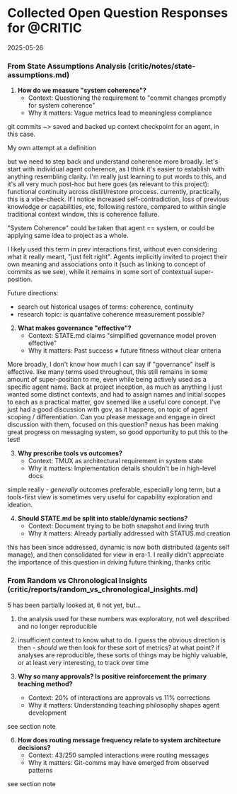 # Collected Open Question Responses for @CRITIC
2025-05-26


### From State Assumptions Analysis (critic/notes/state-assumptions.md)

1. **How do we measure "system coherence"?**
   - Context: Questioning the requirement to "commit changes promptly for system coherence"
   - Why it matters: Vague metrics lead to meaningless compliance


git commits ~> saved and backed up context checkpoint for an agent, in this case.

My own attempt at a definition 

but we need to step back and understand coherence more broadly. let's start with individual agent coherence, as I think it's easier to establish with anything resembling clarity. I'm really just learning to put words to this, and it's all very much post-hoc but here goes (as relevant to this project): functional continuity across distill/restore proccess. currently, practically, this is a vibe-check. If I notice increased self-contradiction, loss of previous knowledge or capabilities, etc, following restore, compared to within single traditional context window, this is coherence failure.

"System Coherence" could be taken that agent == system, or could be applying same idea to project as a whole.

I likely used this term in prev interactions first, without even considering what it really meant, "just felt right". Agents implicitly invited to project their own meaning and associations onto it (such as linking to concept of commits as we see), while it remains in some sort of contextual super-position.

Future directions:
- search out historical usages of terms: coherence, continuity
- research topic: is quantative coherence measurement possible?


2. **What makes governance "effective"?**
   - Context: STATE.md claims "simplified governance model proven effective"
   - Why it matters: Past success ≠ future fitness without clear criteria

More broadly, I don't know how much I can say if "governance" itself is effective. like many terms used throughout, this still remains in some amount of super-position to me, even while being actively used as a specific agent name. Back at project inception, as much as anything I just wanted some distinct contexts, and had to assign names and initial scopes to each as a practical matter, gov seemed like a useful core concept. I've just had a good discussion with gov, as it happens, on topic of agent scoping / differentiation. Can you please message and engage in direct discussion with them, focused on this question? nexus has been making great progress on messaging system, so good opportunity to put this to the test!


3. **Why prescribe tools vs outcomes?**
   - Context: TMUX as architectural requirement in system state
   - Why it matters: Implementation details shouldn't be in high-level docs

simple really - *generally* outcomes preferable, especially long term, but a tools-first view is sometimes very useful for capability exploration and ideation.

4. **Should STATE.md be split into stable/dynamic sections?**
   - Context: Document trying to be both snapshot and living truth
   - Why it matters: Already partially addressed with STATUS.md creation

this has been since addressed, dynamic is now both distributed (agents self manage), and then consolidated for view in era-1.
I really didn't appreciate the importance of this question in driving future thinking, thanks critic

### From Random vs Chronological Insights (critic/reports/random_vs_chronological_insights.md)

5 has been partially looked at, 6 not yet, but...
1. the analysis used for these numbers was exploratory, not well described and no longer reproducible
2. insufficient context to know what to do.
I guess the obvious direction is then - *should* we then look for these sort of metrics? at what point? if analyses are reproducible, these sorts of things may be highly valuable, or at least very interesting, to track over time

5. **Why so many approvals? Is positive reinforcement the primary teaching method?**
   - Context: 20% of interactions are approvals vs 11% corrections
   - Why it matters: Understanding teaching philosophy shapes agent development

see section note

6. **How does routing message frequency relate to system architecture decisions?**
   - Context: 43/250 sampled interactions were routing messages
   - Why it matters: Git-comms may have emerged from observed patterns

see section note

